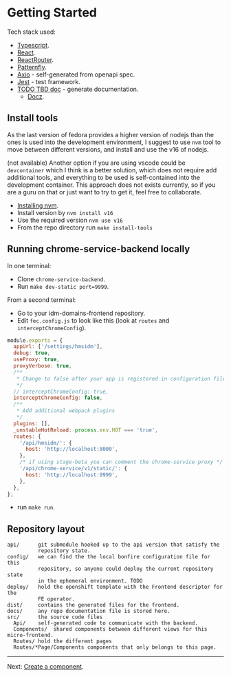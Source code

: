 # Getting Started

Tech stack used:

- [Typescript](https://www.typescriptlang.org/).
- [React](https://react.dev/).
- [ReactRouter](https://reactrouter.com/en/main).
- [Patternfly](https://www.patternfly.org/).
- [Axio](https://axios-http.com/docs/intro) - self-generated from openapi spec.
- [Jest](https://jestjs.io/) - test framework.
- [TODO TBD doc]() - generate documentation.
  - [Docz](https://www.docz.site/docs/introduction).

## Install tools

As the last version of fedora provides a higher version of nodejs than
the ones is used into the development environment, I suggest to use `nvm`
tool to move between different versions, and install and use the v16 of nodejs.

(not available) Another option if you are using vscode could be `devcontainer` which I think
is a better solution, which does not require add additional tools, and everything
to be used is self-contained into the development container. This approach does not
exists currently, so if you are a guru on that or just want to try to get it, feel
free to collaborate.

- [Installing nvm](https://github.com/nvm-sh/nvm#install--update-script).
- Install version by `nvm install v16`
- Use the required version `nvm use v16`
- From the repo directory run `make install-tools`

## Running chrome-service-backend locally

In one terminal:

- Clone `chrome-service-backend`.
- Run `make dev-static port=9999`.

From a second terminal:

- Go to your idm-domains-frontend repository.
- Edit `fec.config.js` to look like this (look at `routes` and
  `interceptChromeConfig`).

```js
module.exports = {
  appUrl: ['/settings/hmsidm'],
  debug: true,
  useProxy: true,
  proxyVerbose: true,
  /**
   * Change to false after your app is registered in configuration files
   */
  // interceptChromeConfig: true,
  interceptChromeConfig: false,
  /**
   * Add additional webpack plugins
   */
  plugins: [],
  _unstableHotReload: process.env.HOT === 'true',
  routes: {
    '/api/hmsidm/': {
      host: 'http://localhost:8000',
    },
    /* if using stage-beta you can comment the chrome-service proxy */
    '/api/chrome-service/v1/static/': {
      host: 'http://localhost:9999',
    },
  },
};
```

- run `make run`.

## Repository layout

```raw
api/      git submodule hooked up to the api version that satisfy the
          repository state.
config/   we can find the the local bonfire configuration file for this
          repository, so anyone could deploy the current repository state
          in the ephemeral environment. TODO
deploy/   hold the openshift template with the Frontend descriptor for the
          FE operator.
dist/     contains the generated files for the frontend.
docs/     any repo documentation file is stored here.
src/      the source code files
  Api/    self-generated code to communicate with the backend.
  Components/  shared components between different views for this micro-frontend.
  Routes/ hold the different pages
  Routes/*Page/Components components that only belongs to this page.

```

---

Next: [Create a component](01-create-component.md).
